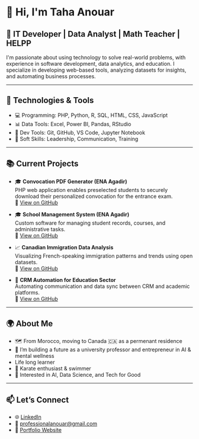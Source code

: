 # 👋 Hi, I'm Taha Anouar

## 💼 IT Developer | Data Analyst | Math Teacher  | HELPP
I'm passionate about using technology to solve real-world problems, with experience in software development, data analytics, and education. I specialize in developing web-based tools, analyzing datasets for insights, and automating business processes.

---

## 🔧 Technologies & Tools

- 💻 Programming: PHP, Python, R, SQL, HTML, CSS, JavaScript  
- 📊 Data Tools: Excel, Power BI, Pandas, RStudio  
- 🔧 Dev Tools: Git, GitHub, VS Code, Jupyter Notebook  
- 🧠 Soft Skills: Leadership, Communication, Training

---

## 📚 Current Projects

- 🎓 **Convocation PDF Generator (ENA Agadir)**  
  PHP web application enables preselected students to securely download their personalized convocation for the entrance exam.  
  🔗 [View on GitHub](https://github.com/Taha-hubb/convocation-pdf-generator)
  
- 🎓 **School Management System (ENA Agadir)**  
  Custom software for managing student records, courses, and administrative tasks.  
  🔗 [View on GitHub](https://github.com/YourUsername/school-management-system)

- 📈 **Canadian Immigration Data Analysis**  
  Visualizing French-speaking immigration patterns and trends using open datasets.  
  🔗 [View on GitHub](https://github.com/YourUsername/immigration-data-analysis)

- 🤝 **CRM Automation for Education Sector**  
  Automating communication and data sync between CRM and academic platforms.  
  🔗 [View on GitHub](https://github.com/YourUsername/crm-automation)

---

## 🌍 About Me

- 🗺️ From Morocco, moving to Canada 🇨🇦 as a permenant residence 
- 🧠 I’m building a future as a university professor and entrepreneur in AI & mental wellness  
- Life long learner
- 🥋 Karate enthusiast & swimmer
- 🧠 Interested in AI, Data Science, and Tech for Good

---

## 📫 Let’s Connect

- 🌐 [LinkedIn](www.linkedin.com/in/taha-anouar-ba60241a7)
- 📧 professionalanouar@gmail.com
- 💼 [Portfolio Website](https://taha-hubb.github.io/)



